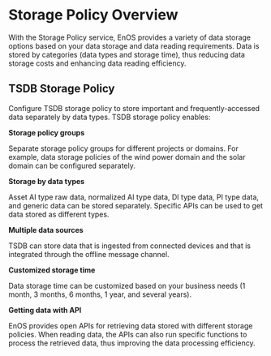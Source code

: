 # Storage Policy Overview

With the Storage Policy service, EnOS provides a variety of data storage options based on your data storage and data reading requirements. Data is stored by categories (data types and storage time), thus reducing data storage costs and enhancing data reading efficiency.

## TSDB Storage Policy
Configure TSDB storage policy to store important and frequently-accessed data separately by data types. TSDB storage policy enables:

**Storage policy groups**

Separate storage policy groups for different projects or domains. For example, data storage policies of the wind power domain and the solar domain can be configured separately. 

**Storage by data types**

Asset AI type raw data, normalized AI type data, DI type data, PI type data, and generic data can be stored separately. Specific APIs can be used to get data stored as different types.

**Multiple data sources**

TSDB can store data that is ingested from connected devices and that is integrated through the offline message channel.

**Customized storage time**

Data storage time can be customized based on your business needs (1 month, 3 months, 6 months, 1 year, and several years).

**Getting data with API**

EnOS provides open APIs for retrieving data stored with different storage policies. When reading data, the APIs can also run specific functions to process the retrieved data, thus improving the data processing efficiency.



<!--

## Archive Storage Policy

Configure archive storage policy to archive business data of huge size and lower access frequency. Archive storage policy enables:

**Archiving specific data**

Archiving data ingested from devices of a specific model or data processed by the stream processing engine

**Setting archived file properties**

Customizing properties of the archived file, including file type, encoding, column delimiter, compression, and file size, which facilitates data analysis and development in the future.

**Specifying archive cycle**

Based on the data amount and business needs, specifying appropriate data archive cycle (1 hour ~ 24 hours). The longer the archive cycle, the more data can be archived, and the number of small files caused by data latency can also be effectively reduced.

**Configuring storage system and path**

Generated archive files will be synchronized to the target storage system and stored under the specified file path.

-->